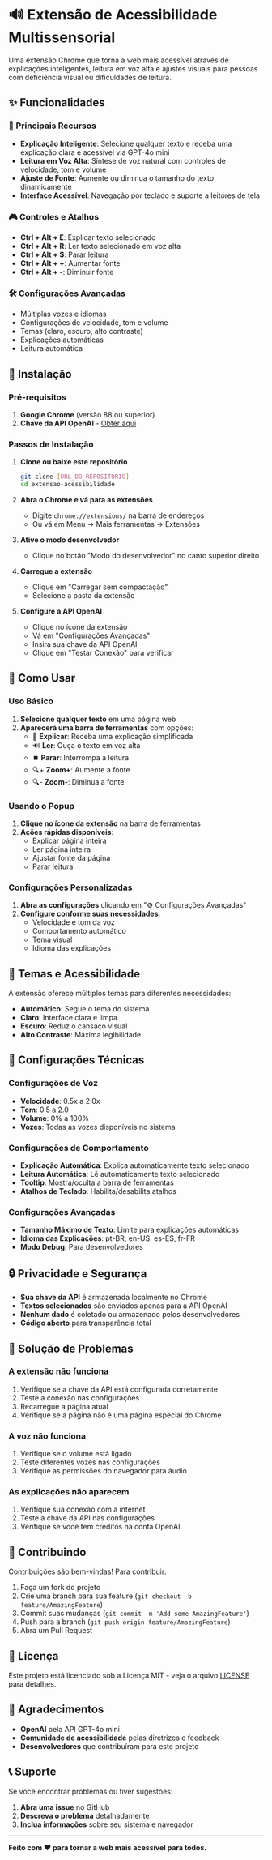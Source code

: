 # 🔊 Extensão de Acessibilidade Multissensorial

Uma extensão Chrome que torna a web mais acessível através de explicações inteligentes, leitura em voz alta e ajustes visuais para pessoas com deficiência visual ou dificuldades de leitura.

## ✨ Funcionalidades

### 🎯 Principais Recursos
- **Explicação Inteligente**: Selecione qualquer texto e receba uma explicação clara e acessível via GPT-4o mini
- **Leitura em Voz Alta**: Síntese de voz natural com controles de velocidade, tom e volume
- **Ajuste de Fonte**: Aumente ou diminua o tamanho do texto dinamicamente
- **Interface Acessível**: Navegação por teclado e suporte a leitores de tela

### 🎮 Controles e Atalhos
- **Ctrl + Alt + E**: Explicar texto selecionado
- **Ctrl + Alt + R**: Ler texto selecionado em voz alta
- **Ctrl + Alt + S**: Parar leitura
- **Ctrl + Alt + +**: Aumentar fonte
- **Ctrl + Alt + -**: Diminuir fonte

### 🛠️ Configurações Avançadas
- Múltiplas vozes e idiomas
- Configurações de velocidade, tom e volume
- Temas (claro, escuro, alto contraste)
- Explicações automáticas
- Leitura automática

## 🚀 Instalação

### Pré-requisitos
1. **Google Chrome** (versão 88 ou superior)
2. **Chave da API OpenAI** - [Obter aqui](https://platform.openai.com/api-keys)

### Passos de Instalação

1. **Clone ou baixe este repositório**
   ```bash
   git clone [URL_DO_REPOSITORIO]
   cd extensao-acessibilidade
   ```

2. **Abra o Chrome e vá para as extensões**
   - Digite `chrome://extensions/` na barra de endereços
   - Ou vá em Menu → Mais ferramentas → Extensões

3. **Ative o modo desenvolvedor**
   - Clique no botão "Modo do desenvolvedor" no canto superior direito

4. **Carregue a extensão**
   - Clique em "Carregar sem compactação"
   - Selecione a pasta da extensão

5. **Configure a API OpenAI**
   - Clique no ícone da extensão
   - Vá em "Configurações Avançadas"
   - Insira sua chave da API OpenAI
   - Clique em "Testar Conexão" para verificar

## 📖 Como Usar

### Uso Básico
1. **Selecione qualquer texto** em uma página web
2. **Aparecerá uma barra de ferramentas** com opções:
   - 📖 **Explicar**: Receba uma explicação simplificada
   - 🔊 **Ler**: Ouça o texto em voz alta
   - ⏹️ **Parar**: Interrompa a leitura
   - 🔍+ **Zoom+**: Aumente a fonte
   - 🔍- **Zoom-**: Diminua a fonte

### Usando o Popup
1. **Clique no ícone da extensão** na barra de ferramentas
2. **Ações rápidas disponíveis**:
   - Explicar página inteira
   - Ler página inteira
   - Ajustar fonte da página
   - Parar leitura

### Configurações Personalizadas
1. **Abra as configurações** clicando em "⚙️ Configurações Avançadas"
2. **Configure conforme suas necessidades**:
   - Velocidade e tom da voz
   - Comportamento automático
   - Tema visual
   - Idioma das explicações

## 🎨 Temas e Acessibilidade

A extensão oferece múltiplos temas para diferentes necessidades:

- **Automático**: Segue o tema do sistema
- **Claro**: Interface clara e limpa
- **Escuro**: Reduz o cansaço visual
- **Alto Contraste**: Máxima legibilidade

## 🔧 Configurações Técnicas

### Configurações de Voz
- **Velocidade**: 0.5x a 2.0x
- **Tom**: 0.5 a 2.0
- **Volume**: 0% a 100%
- **Vozes**: Todas as vozes disponíveis no sistema

### Configurações de Comportamento
- **Explicação Automática**: Explica automaticamente texto selecionado
- **Leitura Automática**: Lê automaticamente texto selecionado
- **Tooltip**: Mostra/oculta a barra de ferramentas
- **Atalhos de Teclado**: Habilita/desabilita atalhos

### Configurações Avançadas
- **Tamanho Máximo de Texto**: Limite para explicações automáticas
- **Idioma das Explicações**: pt-BR, en-US, es-ES, fr-FR
- **Modo Debug**: Para desenvolvedores

## 🔒 Privacidade e Segurança

- **Sua chave da API** é armazenada localmente no Chrome
- **Textos selecionados** são enviados apenas para a API OpenAI
- **Nenhum dado** é coletado ou armazenado pelos desenvolvedores
- **Código aberto** para transparência total

## 🐛 Solução de Problemas

### A extensão não funciona
1. Verifique se a chave da API está configurada corretamente
2. Teste a conexão nas configurações
3. Recarregue a página atual
4. Verifique se a página não é uma página especial do Chrome

### A voz não funciona
1. Verifique se o volume está ligado
2. Teste diferentes vozes nas configurações
3. Verifique as permissões do navegador para áudio

### As explicações não aparecem
1. Verifique sua conexão com a internet
2. Teste a chave da API nas configurações
3. Verifique se você tem créditos na conta OpenAI

## 🤝 Contribuindo

Contribuições são bem-vindas! Para contribuir:

1. Faça um fork do projeto
2. Crie uma branch para sua feature (`git checkout -b feature/AmazingFeature`)
3. Commit suas mudanças (`git commit -m 'Add some AmazingFeature'`)
4. Push para a branch (`git push origin feature/AmazingFeature`)
5. Abra um Pull Request

## 📄 Licença

Este projeto está licenciado sob a Licença MIT - veja o arquivo [LICENSE](LICENSE) para detalhes.

## 🙏 Agradecimentos

- **OpenAI** pela API GPT-4o mini
- **Comunidade de acessibilidade** pelas diretrizes e feedback
- **Desenvolvedores** que contribuíram para este projeto

## 📞 Suporte

Se você encontrar problemas ou tiver sugestões:

1. **Abra uma issue** no GitHub
2. **Descreva o problema** detalhadamente
3. **Inclua informações** sobre seu sistema e navegador

---

**Feito com ❤️ para tornar a web mais acessível para todos.**
